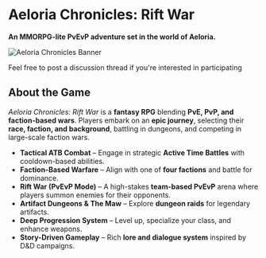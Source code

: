 # **Aeloria Chronicles: Rift War**  
**An MMORPG-lite PvEvP adventure set in the world of Aeloria.**  

![Aeloria Chronicles Banner](https://i.imgur.com/cPiu7S1.png)

Feel free to post a discussion thread if you're interested in participating

## **About the Game**  
*Aeloria Chronicles: Rift War* is a **fantasy RPG** blending **PvE, PvP, and faction-based wars**. Players embark on an **epic journey**, selecting their **race, faction, and background**, battling in dungeons, and competing in large-scale faction wars.

- **Tactical ATB Combat** – Engage in strategic **Active Time Battles** with cooldown-based abilities.
- **Faction-Based Warfare** – Align with one of **four factions** and battle for dominance.
- **Rift War (PvEvP Mode)** – A high-stakes **team-based PvEvP** arena where players summon enemies for their opponents.
- **Artifact Dungeons & The Maw** – Explore **dungeon raids** for legendary artifacts.
- **Deep Progression System** – Level up, specialize your class, and enhance weapons.
- **Story-Driven Gameplay** – Rich **lore and dialogue system** inspired by D&D campaigns.